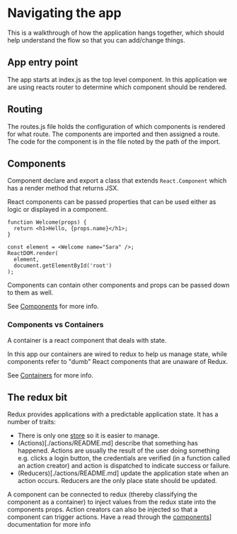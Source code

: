 # Navigating the app

This is a walkthrough of how the application hangs together, which should help understand the flow so that you can add/change things.

## App entry point

The app starts at index.js as the top level component. In this application we are using reacts router to determine which component should be rendered.

## Routing
The routes.js file holds the configuration of which components is rendered for what route. The components are imported and then assigned a route. The code for the component is in the file noted by the path of the import.

## Components

Component declare and export a class that extends `React.Component` which has a render method that returns JSX.

React components can be passed properties that can be used either as logic or displayed in a component.

    function Welcome(props) {
      return <h1>Hello, {props.name}</h1>;
    }

    const element = <Welcome name="Sara" />;
    ReactDOM.render(
      element,
      document.getElementById('root')
    );

Components can contain other components and props can be passed down to them as well.

See [Components](./components/README.md) for more info.

### Components vs Containers

A container is a react component that deals with state.

In this app our containers are wired to redux to help us manage state, while components refer to "dumb" React components that are unaware of Redux. 

See [Containers](./containers/README.md) for more info.

## The redux bit
Redux provides applications with a predictable application state. It has a number of traits:

* There is only one [store](./store/README.med) so it is easier to manage.
* (Actions)[./actions/README.md] describe that something has happened. Actions are usually the result of the user doing something e.g. clicks a login button, the credentials are verified (in a function called an action creator) and action is dispatched to indicate success or failure.
* (Reducers)[./actions/README.md] update the application state when an action occurs. Reducers are the only place state should be updated.

A component can be connected to redux (thereby classifying the component as a container) to inject values from the redux state into the components props. Action creators can also be injected so that a component can trigger actions.
Have a read through the [components](./components/README.md)] documentation for more info

